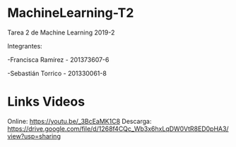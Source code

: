 # MachineLearning-T2
Tarea 2 de Machine Learning 2019-2

Integrantes:
  
  -Francisca Ramírez - 201373607-6
  
  -Sebastián Torrico - 201330061-8

# Links Videos

Online: https://youtu.be/_3BcEaMK1C8
Descarga: https://drive.google.com/file/d/1268f4CQc_Wb3x6hxLqDW0VtR8ED0pHA3/view?usp=sharing
